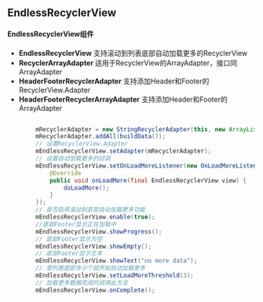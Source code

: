 
## EndlessRecyclerView


#### EndlessRecyclerView组件

- **EndlessRecyclerView** 支持滚动到列表底部自动加载更多的RecyclerView
- **RecyclerArrayAdapter** 适用于RecyclerView的ArrayAdapter，接口同ArrayAdapter
- **HeaderFooterRecyclerAdapter** 支持添加Header和Footer的RecyclerView.Adapter
- **HeaderFooterRecyclerArrayAdapter** 支持添加Header和Footer的ArrayAdapter

```java

        mRecyclerAdapter = new StringRecyclerAdapter(this, new ArrayList<String>());
        mRecyclerAdapter.addAll(buildData());
        // 设置RecyclerView.Adapter
        mEndlessRecyclerView.setAdapter(mRecyclerAdapter);
        // 设置自动加载更多的回调
        mEndlessRecyclerView.setOnLoadMoreListener(new OnLoadMoreListener() {
            @Override
            public void onLoadMore(final EndlessRecyclerView view) {
                doLoadMore();
            }
        });
        // 是否启用滚动到底部自动加载更多功能
        mEndlessRecyclerView.enable(true);
        //底部Footer显示正在加载中
        mEndlessRecyclerView.showProgress();
        // 底部Footer显示为空
        mEndlessRecyclerView.showEmpty();
        // 底部Footer显示文本
        mEndlessRecyclerView.showText("no more data");
        // 里列表底部多少个就开始自动加载更多
        mEndlessRecyclerView.setLoadMoreThreshold(3);
        // 加载更多数据完成时调用此方法
        mEndlessRecyclerView.onComplete();

```
